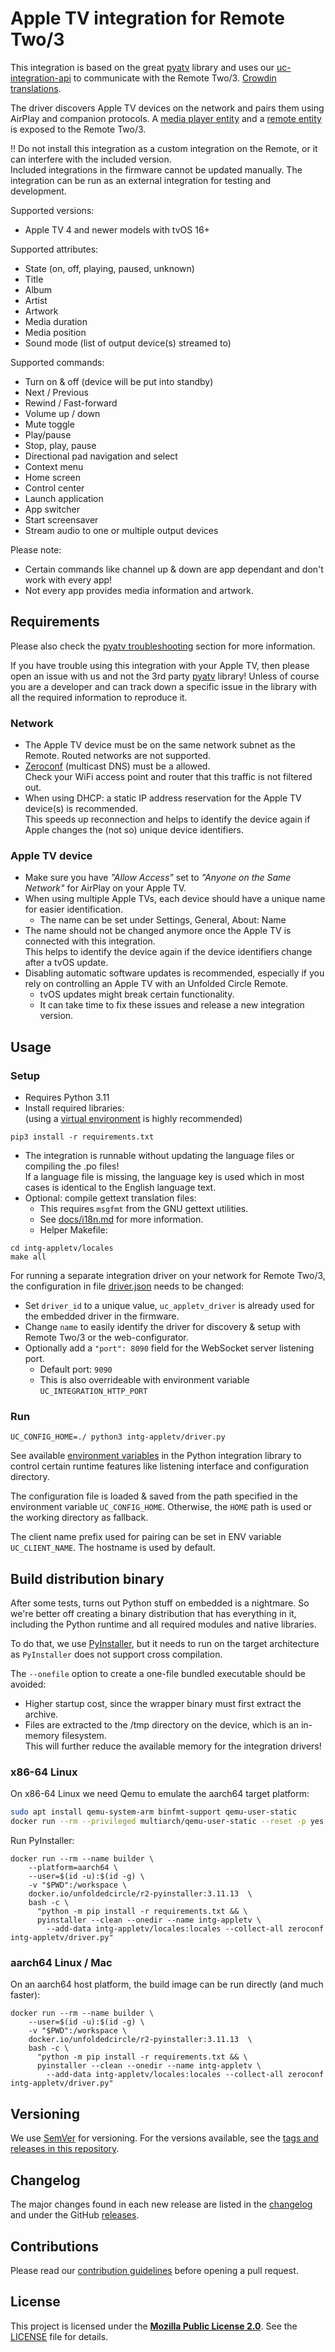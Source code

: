 # Apple TV integration for Remote Two/3

This integration is based on the great [pyatv](https://github.com/postlund/pyatv) library and uses our
[uc-integration-api](https://github.com/aitatoi/integration-python-library) to communicate with the Remote Two/3.
[Crowdin translations](https://crowdin.com/project/uc-integration-apple-tv).

The driver discovers Apple TV devices on the network and pairs them using AirPlay and companion protocols.
A [media player entity](https://github.com/unfoldedcircle/core-api/blob/main/doc/entities/entity_media_player.md)
and a [remote entity](https://github.com/unfoldedcircle/core-api/blob/main/doc/entities/entity_remote.md)
is exposed to the Remote Two/3.

‼️ Do not install this integration as a custom integration on the Remote, or it can interfere with the included version.  
Included integrations in the firmware cannot be updated manually. The integration can be run as an external integration
for testing and development.

Supported versions:
- Apple TV 4 and newer models with tvOS 16+

Supported attributes:
- State (on, off, playing, paused, unknown)
- Title
- Album
- Artist
- Artwork
- Media duration
- Media position
- Sound mode (list of output device(s) streamed to)

Supported commands:
- Turn on & off (device will be put into standby)
- Next / Previous
- Rewind / Fast-forward
- Volume up / down
- Mute toggle
- Play/pause
- Stop, play, pause
- Directional pad navigation and select
- Context menu
- Home screen
- Control center
- Launch application
- App switcher
- Start screensaver
- Stream audio to one or multiple output devices

Please note:
- Certain commands like channel up & down are app dependant and don't work with every app!
- Not every app provides media information and artwork.

## Requirements

Please also check the [pyatv troubleshooting](https://pyatv.dev/support/troubleshooting/) section for more information.

If you have trouble using this integration with your Apple TV, then please open an issue with us and not the 3rd party
[pyatv](https://github.com/postlund/pyatv) library! Unless of course you are a developer and can track down a specific
issue in the library with all the required information to reproduce it.

### Network

- The Apple TV device must be on the same network subnet as the Remote. Routed networks are not supported.
- [Zeroconf](https://en.m.wikipedia.org/wiki/Zero-configuration_networking) (multicast DNS) must be a allowed.  
  Check your WiFi access point and router that this traffic is not filtered out.
- When using DHCP: a static IP address reservation for the Apple TV device(s) is recommended.  
  This speeds up reconnection and helps to identify the device again if Apple changes the (not so) unique device identifiers. 

### Apple TV device

- Make sure you have  _"Allow Access"_ set to _"Anyone on the Same Network"_ for AirPlay on your Apple TV.
- When using multiple Apple TVs, each device should have a unique name for easier identification.  
  - The name can be set under Settings, General, About: Name  
- The name should not be changed anymore once the Apple TV is connected with this integration.  
  This helps to identify the device again if the device identifiers change after a tvOS update.
- Disabling automatic software updates is recommended, especially if you rely on controlling an Apple TV with an Unfolded Circle Remote.
  - tvOS updates might break certain functionality.
  - It can take time to fix these issues and release a new integration version.

## Usage

### Setup

- Requires Python 3.11
- Install required libraries:  
  (using a [virtual environment](https://docs.python.org/3/library/venv.html) is highly recommended)
```shell
pip3 install -r requirements.txt
```

- The integration is runnable without updating the language files or compiling the .po files!  
  If a language file is missing, the language key is used which in most cases is identical to the English language text.
- Optional: compile gettext translation files:
  - This requires `msgfmt` from the GNU gettext utilities.
  - See [docs/i18n.md](docs/i18n.md) for more information.
  - Helper Makefile:
  
```shell
cd intg-appletv/locales
make all
```

For running a separate integration driver on your network for Remote Two/3, the configuration in file
[driver.json](driver.json) needs to be changed:

- Set `driver_id` to a unique value, `uc_appletv_driver` is already used for the embedded driver in the firmware.
- Change `name` to easily identify the driver for discovery & setup  with Remote Two/3 or the web-configurator.
- Optionally add a `"port": 8090` field for the WebSocket server listening port.
    - Default port: `9090`
    - This is also overrideable with environment variable `UC_INTEGRATION_HTTP_PORT`

### Run

```shell
UC_CONFIG_HOME=./ python3 intg-appletv/driver.py
```

See available [environment variables](https://github.com/unfoldedcircle/integration-python-library#environment-variables)
in the Python integration library to control certain runtime features like listening interface and configuration directory.

The configuration file is loaded & saved from the path specified in the environment variable `UC_CONFIG_HOME`.
Otherwise, the `HOME` path is used or the working directory as fallback.

The client name prefix used for pairing can be set in ENV variable `UC_CLIENT_NAME`. The hostname is used by default.

## Build distribution binary

After some tests, turns out Python stuff on embedded is a nightmare. So we're better off creating a binary distribution
that has everything in it, including the Python runtime and all required modules and native libraries.

To do that, we use [PyInstaller](https://pyinstaller.org/), but it needs to run on the target architecture as
`PyInstaller` does not support cross compilation.

The `--onefile` option to create a one-file bundled executable should be avoided:
- Higher startup cost, since the wrapper binary must first extract the archive.
- Files are extracted to the /tmp directory on the device, which is an in-memory filesystem.  
  This will further reduce the available memory for the integration drivers!

### x86-64 Linux

On x86-64 Linux we need Qemu to emulate the aarch64 target platform:
```bash
sudo apt install qemu-system-arm binfmt-support qemu-user-static
docker run --rm --privileged multiarch/qemu-user-static --reset -p yes
```

Run PyInstaller:
```shell
docker run --rm --name builder \
    --platform=aarch64 \
    --user=$(id -u):$(id -g) \
    -v "$PWD":/workspace \
    docker.io/unfoldedcircle/r2-pyinstaller:3.11.13  \
    bash -c \
      "python -m pip install -r requirements.txt && \
      pyinstaller --clean --onedir --name intg-appletv \
        --add-data intg-appletv/locales:locales --collect-all zeroconf intg-appletv/driver.py"
```

### aarch64 Linux / Mac

On an aarch64 host platform, the build image can be run directly (and much faster):
```shell
docker run --rm --name builder \
    --user=$(id -u):$(id -g) \
    -v "$PWD":/workspace \
    docker.io/unfoldedcircle/r2-pyinstaller:3.11.13  \
    bash -c \
      "python -m pip install -r requirements.txt && \
      pyinstaller --clean --onedir --name intg-appletv \
        --add-data intg-appletv/locales:locales --collect-all zeroconf intg-appletv/driver.py"
```

## Versioning

We use [SemVer](http://semver.org/) for versioning. For the versions available, see the
[tags and releases in this repository](https://github.com/unfoldedcircle/integration-appletv/releases).

## Changelog

The major changes found in each new release are listed in the [changelog](CHANGELOG.md)
and under the GitHub [releases](https://github.com/unfoldedcircle/integration-appletv/releases).

## Contributions

Please read our [contribution guidelines](CONTRIBUTING.md) before opening a pull request.

## License

This project is licensed under the [**Mozilla Public License 2.0**](https://choosealicense.com/licenses/mpl-2.0/).
See the [LICENSE](LICENSE) file for details.
